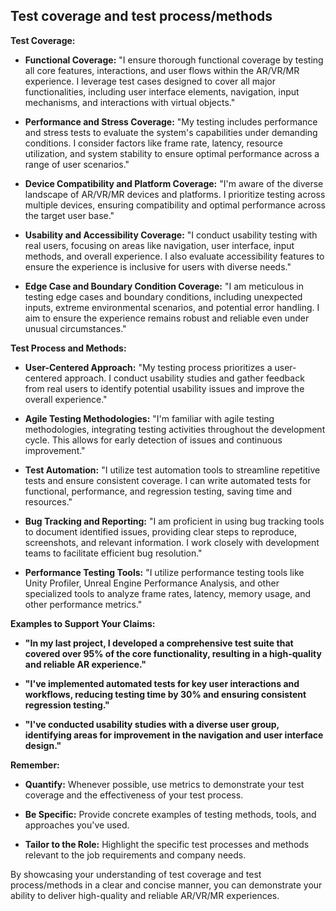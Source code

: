 ## Test coverage and test process/methods

**Test Coverage:**

* **Functional Coverage:** "I ensure thorough functional coverage by testing all core features, interactions, and user flows within the AR/VR/MR experience. I leverage test cases designed to cover all major functionalities, including user interface elements, navigation, input mechanisms, and interactions with virtual objects."

* **Performance and Stress Coverage:** "My testing includes performance and stress tests to evaluate the system's capabilities under demanding conditions. I consider factors like frame rate, latency, resource utilization, and system stability to ensure optimal performance across a range of user scenarios."

* **Device Compatibility and Platform Coverage:** "I'm aware of the diverse landscape of AR/VR/MR devices and platforms. I prioritize testing across multiple devices, ensuring compatibility and optimal performance across the target user base."

* **Usability and Accessibility Coverage:** "I conduct usability testing with real users, focusing on areas like navigation, user interface, input methods, and overall experience. I also evaluate accessibility features to ensure the experience is inclusive for users with diverse needs."

* **Edge Case and Boundary Condition Coverage:** "I am meticulous in testing edge cases and boundary conditions, including unexpected inputs, extreme environmental scenarios, and potential error handling. I aim to ensure the experience remains robust and reliable even under unusual circumstances."

**Test Process and Methods:**

* **User-Centered Approach:** "My testing process prioritizes a user-centered approach. I conduct usability studies and gather feedback from real users to identify potential usability issues and improve the overall experience."

* **Agile Testing Methodologies:** "I'm familiar with agile testing methodologies, integrating testing activities throughout the development cycle. This allows for early detection of issues and continuous improvement."

* **Test Automation:** "I utilize test automation tools to streamline repetitive tests and ensure consistent coverage. I can write automated tests for functional, performance, and regression testing, saving time and resources."

* **Bug Tracking and Reporting:** "I am proficient in using bug tracking tools to document identified issues, providing clear steps to reproduce, screenshots, and relevant information. I work closely with development teams to facilitate efficient bug resolution."

* **Performance Testing Tools:** "I utilize performance testing tools like Unity Profiler, Unreal Engine Performance Analysis, and other specialized tools to analyze frame rates, latency, memory usage, and other performance metrics."

**Examples to Support Your Claims:**

* **"In my last project, I developed a comprehensive test suite that covered over 95% of the core functionality, resulting in a high-quality and reliable AR experience."**

* **"I've implemented automated tests for key user interactions and workflows, reducing testing time by 30% and ensuring consistent regression testing."**

* **"I've conducted usability studies with a diverse user group, identifying areas for improvement in the navigation and user interface design."**

**Remember:**

* **Quantify:** Whenever possible, use metrics to demonstrate your test coverage and the effectiveness of your test process.

* **Be Specific:** Provide concrete examples of testing methods, tools, and approaches you've used.

* **Tailor to the Role:** Highlight the specific test processes and methods relevant to the job requirements and company needs.

By showcasing your understanding of test coverage and test process/methods in a clear and concise manner, you can demonstrate your ability to deliver high-quality and reliable AR/VR/MR experiences.